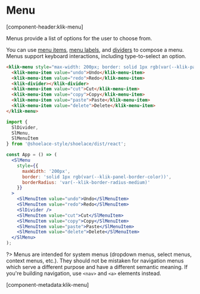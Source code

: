 # Menu

[component-header:klik-menu]

Menus provide a list of options for the user to choose from.

You can use [menu items](/components/menu-item), [menu labels](/components/menu-label), and [dividers](/components/divider) to compose a menu. Menus support keyboard interactions, including type-to-select an option.

```html preview
<klik-menu style="max-width: 200px; border: solid 1px rgb(var(--klik-panel-border-color)); border-radius: var(--klik-border-radius-medium);">
  <klik-menu-item value="undo">Undo</klik-menu-item>
  <klik-menu-item value="redo">Redo</klik-menu-item>
  <klik-divider></klik-divider>
  <klik-menu-item value="cut">Cut</klik-menu-item>
  <klik-menu-item value="copy">Copy</klik-menu-item>
  <klik-menu-item value="paste">Paste</klik-menu-item>
  <klik-menu-item value="delete">Delete</klik-menu-item>
</klik-menu>
```

```jsx react
import { 
  SlDivider,
  SlMenu,
  SlMenuItem
} from '@shoelace-style/shoelace/dist/react';

const App = () => (
  <SlMenu 
    style={{
      maxWidth: '200px',
      border: 'solid 1px rgb(var(--klik-panel-border-color))',
      borderRadius: 'var(--klik-border-radius-medium)'
    }}
  >
    <SlMenuItem value="undo">Undo</SlMenuItem>
    <SlMenuItem value="redo">Redo</SlMenuItem>
    <SlDivider />
    <SlMenuItem value="cut">Cut</SlMenuItem>
    <SlMenuItem value="copy">Copy</SlMenuItem>
    <SlMenuItem value="paste">Paste</SlMenuItem>
    <SlMenuItem value="delete">Delete</SlMenuItem>
  </SlMenu>  
);
```

?> Menus are intended for system menus (dropdown menus, select menus, context menus, etc.). They should not be mistaken for navigation menus which serve a different purpose and have a different semantic meaning. If you're building navigation, use `<nav>` and `<a>` elements instead.

[component-metadata:klik-menu]
